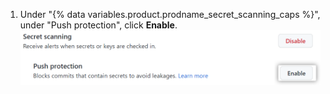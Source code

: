 1. Under "{% data variables.product.prodname_secret_scanning_caps %}", under "Push protection", click **Enable**. ![Screenshot showing how to enable push protection for {% data variables.product.prodname_secret_scanning %} for a repository](/assets/images/help/repository/secret-scanning-enable-push-protection.png)
